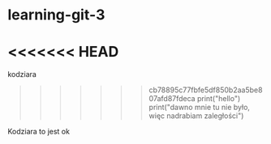 # learning-git-3
<<<<<<< HEAD
=======
kodziara
>>>>>>> cb78895c77fbfe5df850b2aa5be807afd87fdeca
print("hello")
print("dawno mnie tu nie było, więc nadrabiam zaległości")

Kodziara
to jest ok 
